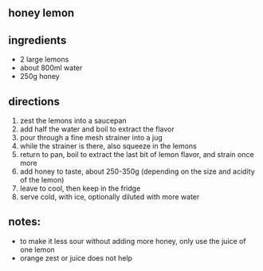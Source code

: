 ## honey lemon

## ingredients

* 2 large lemons
* about 800ml water
* 250g honey

## directions

1. zest the lemons into a saucepan
2. add half the water and boil to extract the flavor
3. pour through a fine mesh strainer into a jug
4. while the strainer is there, also squeeze in the lemons
5. return to pan, boil to extract the last bit of lemon flavor, and strain once more
6. add honey to taste, about 250-350g (depending on the size and acidity of the lemon)
7. leave to cool, then keep in the fridge
8. serve cold, with ice, optionally diluted with more water

## notes:

* to make it less sour without adding more honey, only use the juice of one lemon
* orange zest or juice does not help
